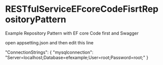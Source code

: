 # RESTfulServiceEFcoreCodeFisrtRepositoryPattern
Example Repository Pattern with EF core Code first and Swagger

open appsetting.json and then edit this line

  "ConnectionStrings": {
    "mysqlconnection": "Server=localhost;Database=efexample;User=root;Password=root;"
  }


